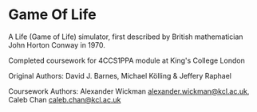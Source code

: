 # Game Of Life
A Life (Game of Life) simulator, first described by British mathematician John Horton Conway in 1970.

Completed coursework for 4CCS1PPA module at King's College London

Original Authors: David J. Barnes, Michael Kölling & Jeffery Raphael

Coursework Authors: Alexander Wickman alexander.wickman@kcl.ac.uk, Caleb Chan caleb.chan@kcl.ac.uk
